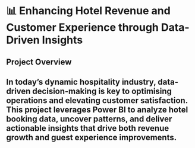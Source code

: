 # 📊 Enhancing Hotel Revenue and Customer Experience through Data-Driven Insights
## Project Overview
In today’s dynamic hospitality industry, **data-driven decision-making** is key to optimising operations and elevating customer satisfaction.  
This project leverages **Power BI** to analyze hotel booking data, uncover patterns, and deliver actionable insights that drive both **revenue growth** and **guest experience improvements**.  
---
